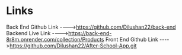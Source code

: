 # Links

Back End Github Link    ---->https://github.com/Dilushan22/back-end                                                                       
Backend Live Link       ---->https://back-end-8r8m.onrender.com/collection/Products
Front End Github Link   ---->https://github.com/Dilushan22/After-School-App.git
